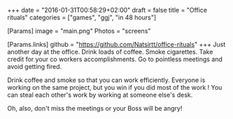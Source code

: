 +++
date = "2016-01-31T00:58:29+02:00"
draft = false
title = "Office rituals"
categories = ["games", "ggj", "in 48 hours"]

[Params]
image = "main.png"
Photos = "screens"

[Params.links]
github = "https://github.com/Natsirtt/office-rituals"
+++
Just another day at the office. Drink loads of coffee. Smoke cigarettes. Take credit for your co workers accomplishments. Go to pointless meetings and avoid getting fired.

Drink coffee and smoke so that you can work efficiently. Everyone is working on the same project, but you win if you did most of the work ! You can steal each other's work by working at someone else's desk.

Oh, also, don't miss the meetings or your Boss will be angry!
